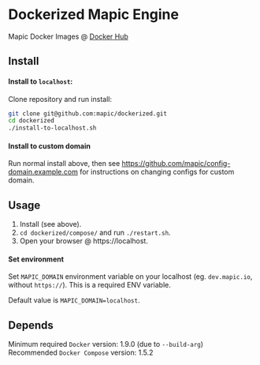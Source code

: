 # Dockerized Mapic Engine

Mapic Docker Images @ [Docker Hub](https://hub.docker.com/u/mapic/dashboard/)

## Install
#### Install to `localhost`:

Clone repository and run install:
```bash
git clone git@github.com:mapic/dockerized.git
cd dockerized
./install-to-localhost.sh
```

#### Install to custom domain
Run normal install above, then see https://github.com/mapic/config-domain.example.com for instructions on changing configs for custom domain.

## Usage
1. Install (see above).
2. `cd dockerized/compose/` and run `./restart.sh`. 
3. Open your browser @ https://localhost.


#### Set environment
Set `MAPIC_DOMAIN` environment variable on your localhost
(eg. `dev.mapic.io`, without `https://`).
This is a required ENV variable.

Default value is `MAPIC_DOMAIN=localhost`.

## Depends
Minimum required `Docker` version: 1.9.0 (due to `--build-arg`)  
Recommended `Docker Compose` version: 1.5.2  
